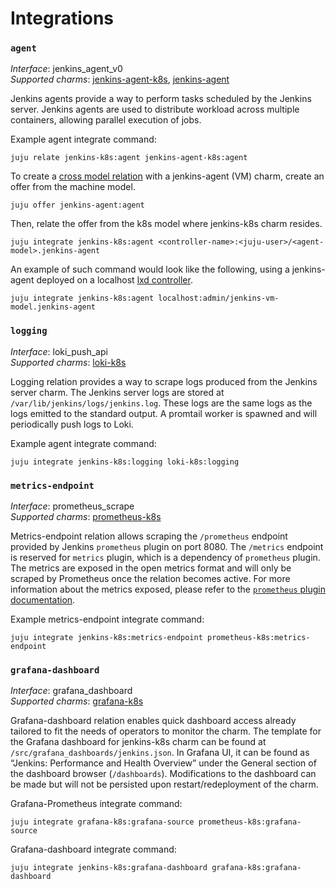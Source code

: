 # Integrations

### `agent`

_Interface_: jenkins_agent_v0    
_Supported charms_: [jenkins-agent-k8s](https://charmhub.io/jenkins-agent-k8s),
[jenkins-agent](https://charmhub.io/jenkins-agent)

Jenkins agents provide a way to perform tasks scheduled by the Jenkins server. Jenkins agents are
used to distribute workload across multiple containers, allowing parallel execution of jobs.

Example agent integrate command: 
```
juju relate jenkins-k8s:agent jenkins-agent-k8s:agent
```

To create a [cross model relation](https://juju.is/docs/olm/manage-cross-model-integrations) with
a jenkins-agent (VM) charm, create an offer from the machine model.

```
juju offer jenkins-agent:agent
```

Then, relate the offer from the k8s model where jenkins-k8s charm resides.

```
juju integrate jenkins-k8s:agent <controller-name>:<juju-user>/<agent-model>.jenkins-agent
```

An example of such command would look like the following, using a jenkins-agent deployed on a
localhost
[lxd controller](https://juju.is/docs/olm/get-started-with-juju#heading--prepare-your-cloud).

```
juju integrate jenkins-k8s:agent localhost:admin/jenkins-vm-model.jenkins-agent
```

### `logging`

_Interface_: loki_push_api    
_Supported charms_: [loki-k8s](https://charmhub.io/loki-k8s)

Logging relation provides a way to scrape logs produced from the Jenkins server charm. The Jenkins 
server logs are stored at `/var/lib/jenkins/logs/jenkins.log`. These logs are the same logs as the logs 
emitted to the standard output. A promtail worker is spawned and will periodically push logs to
Loki.

Example agent integrate command: 
```
juju integrate jenkins-k8s:logging loki-k8s:logging
```

### `metrics-endpoint`

_Interface_: prometheus_scrape    
_Supported charms_: [prometheus-k8s](https://charmhub.io/prometheus-k8s)

Metrics-endpoint relation allows scraping the `/prometheus` endpoint provided by Jenkins
`prometheus` plugin on port 8080. The `/metrics` endpoint is reserved for `metrics` plugin, which
is a dependency of `prometheus` plugin. The metrics are exposed in the open metrics format and will
only be scraped by Prometheus once the relation becomes active. For more information about the
metrics exposed, please refer to the
[`prometheus` plugin documentation](https://plugins.jenkins.io/prometheus/).

Example metrics-endpoint integrate command: 
```
juju integrate jenkins-k8s:metrics-endpoint prometheus-k8s:metrics-endpoint
```

### `grafana-dashboard`

_Interface_: grafana_dashboard    
_Supported charms_: [grafana-k8s](https://charmhub.io/grafana-k8s)

Grafana-dashboard relation enables quick dashboard access already tailored to fit the needs of 
operators to monitor the charm. The template for the Grafana dashboard for jenkins-k8s charm can be
found at `/src/grafana_dashboards/jenkins.json`. In Grafana UI, it can be found as “Jenkins: 
Performance and Health Overview” under the General section of the dashboard browser 
(`/dashboards`). Modifications to the dashboard can be made but will not be persisted upon
restart/redeployment of the charm.

Grafana-Prometheus integrate command: 
```
juju integrate grafana-k8s:grafana-source prometheus-k8s:grafana-source
```
Grafana-dashboard integrate command: 
```
juju integrate jenkins-k8s:grafana-dashboard grafana-k8s:grafana-dashboard
```

